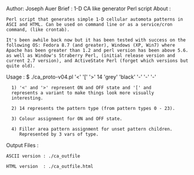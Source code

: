 Author: Joseph Auer
   Brief : 1-D CA like generator Perl script
   About :

	Perl script that generates simple 1-D cellular automota patterns in ASCI and HTML. Can be used on command line or as a service/cron command, (like crontab).

	It's been awhile back now but it has been tested with success on the following OS: Fedora 8.7 (and greater), Windows (XP, Win7) where Apache has been greater than 1.2 and perl version has been above 5.6. as well as Window's Straberry Perl, (initial release version and current 2.7 version), and ActiveState Perl (forget which versions but quite old).



   Usage : $ ./ca_proto-v04.pl '<' '[' '>' 14 'grey' 'black' '-' '-' '-'

	  1) '<' and '>' represent ON and OFF state and '[' and 
	  represents a variant to make things look more visually 
	  interesting.

	  2) 14 represents the pattern type (from pattern types 0 - 23).

	  3) Colour assignment for ON and OFF state.

	  4) Filler area pattern assignment for unset pattern children.
	     Represented by 3 vars of type.


   Output Files : 

	ASCII version : ./ca_outfile

	HTML version  : ./ca_outfile.html 



